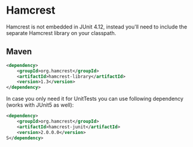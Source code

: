 # Hamcrest

Hamcrest is not embedded in JUnit 4.12, instead you'll need to include the separate Hamcrest library on your classpath.

## Maven

```xml
<dependency>
    <groupId>org.hamcrest</groupId>
    <artifactId>hamcrest-library</artifactId>
    <version>1.3</version>
</dependency> 
```

In case you only need it for UnitTests you can use following dependency (works with JUnit5 as well):

```xml
<dependency>
    <groupId>org.hamcrest</groupId>
    <artifactId>hamcrest-junit</artifactId>
    <version>2.0.0.0</version>
S</dependency>
```

